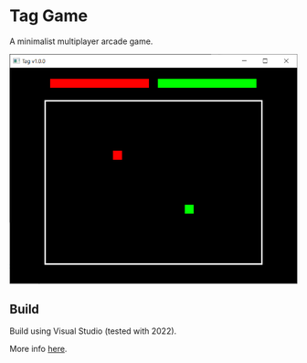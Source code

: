 # Tag Game

A minimalist multiplayer arcade game.

![Screenshot](/docs/screenshot.png)

## Build

Build using Visual Studio (tested with 2022).

More info [here](docs/build.md).
